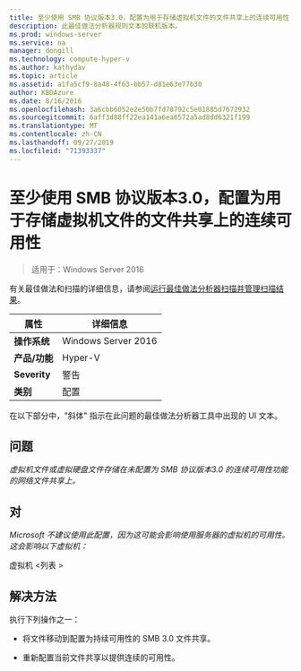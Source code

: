 ```yaml
---
title: 至少使用 SMB 协议版本3.0，配置为用于存储虚拟机文件的文件共享上的连续可用性
description: 此最佳做法分析器规则文本的联机版本。
ms.prod: windows-server
ms.service: na
manager: dongill
ms.technology: compute-hyper-v
ms.author: kathydav
ms.topic: article
ms.assetid: a1fa5cf9-8a48-4f63-bb57-d81e63e77b30
author: KBDAzure
ms.date: 8/16/2016
ms.openlocfilehash: 3a6cbb6052e2e50b7fd78792c5e01885d7672932
ms.sourcegitcommit: 6aff3d88ff22ea141a6ea6572a5ad8dd6321f199
ms.translationtype: MT
ms.contentlocale: zh-CN
ms.lasthandoff: 09/27/2019
ms.locfileid: "71393337"
---
```

# <a name="use-at-least-smb-protocol-version-30-configured-for-continuous-availability-on-file-shares-that-store-files-for-virtual-machines"></a>至少使用 SMB 协议版本3.0，配置为用于存储虚拟机文件的文件共享上的连续可用性

>适用于：Windows Server 2016

有关最佳做法和扫描的详细信息，请参阅[运行最佳做法分析器扫描并管理扫描结果](https://go.microsoft.com/fwlink/p/?LinkID=223177)。  
  
|属性|详细信息|  
|-|-|  
|**操作系统**|Windows Server 2016|  
|**产品/功能**|Hyper-V|  
|**Severity**|警告|  
|**类别**|配置|  
  
在以下部分中，"斜体" 指示在此问题的最佳做法分析器工具中出现的 UI 文本。  
  
## <a name="issue"></a>**问题**  
*虚拟机文件或虚拟硬盘文件存储在未配置为 SMB 协议版本3.0 的连续可用性功能的网络文件共享上。*  
  
## <a name="impact"></a>**对**  
*Microsoft 不建议使用此配置，因为这可能会影响使用服务器的虚拟机的可用性。这会影响以下虚拟机：*  
  
虚拟机 \<列表 >  
  
## <a name="resolution"></a>**解决方法**  
执行下列操作之一：  
  
-   将文件移动到配置为持续可用性的 SMB 3.0 文件共享。  
  
-   重新配置当前文件共享以提供连续的可用性。  
  



